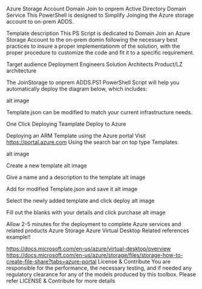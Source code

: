 Azure Storage Account Domain Join to onprem Active Directory Domain Service
This PowerShell is designed to Simplify Joinging the Azure storage account to on-prem ADDS.

Template description
This PS Script is dedicated to Domain Join an Azure Storage Account to the on-prem domin following the necessary best practices to insure a proper implementationm of the solution, with the proper procedure to customize the code and fit it to a specific requirement.

Target audience
Deployment Engineers
Solution Architects
Product/LZ architecture

The JoinStorage to onprem ADDS.PS1 PowerShell Script will help you automatically deploy the diagram below, which includes:

alt image

Template.json can be modified to match your current infrastructure needs.

One Click Deploying Teamplate
Deploy to Azure

Deploying an ARM Template using the Azure portal
Visit https://portal.azure.com
Using the search bar on top type Templates

alt image

Create a new template
alt image

Give a name and a description to the template
alt image

Add for modified Template.json and save it
alt image

Select the newly added template and click deploy
alt image

Fill out the blanks with your details and click purchase
alt image

Allow 2-5 minutes for the deployment to complete
Azure services and related products
Azure Storage
Azure Virtual Desktop
Related references
example!!

https://docs.microsoft.com/en-us/azure/virtual-desktop/overview
https://docs.microsoft.com/en-us/azure/storage/files/storage-how-to-create-file-share?tabs=azure-portal
License & Contribute
You are responsible for the performance, the necessary testing, and if needed any regulatory clearance for any of the models produced by this toolbox. Please refer LICENSE & Contribute for more details
